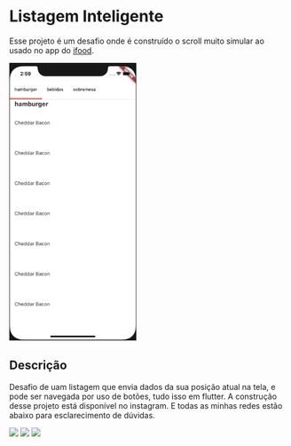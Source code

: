 # Listagem Inteligente

Esse projeto é um desafio onde é construído o scroll muito simular ao usado no app do [ifood](https://www.ifood.com.br/?gclid=Cj0KCQjw8vqGBhC_ARIsADMSd1ADm8jU71cXGGXPbQSPj4EInvs_AxIUsbR1RWDwp0U_8SfA1j7vnsMaAnENEALw_wcB).

<img src="doc/image.gif" alt="produtos girando" height="500">

## Descrição

Desafio de uam listagem que envia dados da sua posição atual na tela, e pode ser navegada por uso de botões, tudo isso em flutter. A construção desse projeto está disponível no instagram. E todas as minhas redes estão abaixo para esclarecimento de dúvidas.

<p align="left">
  <a href="" alt="Gmail">
  <img src="https://img.shields.io/badge/-Gmail-FF0000?style=flat-square&labelColor=FF0000&logo=gmail&logoColor=white&link=mailto:iranjuniordev@gmail.com" /></a>

  <a href="https://linkedin.com/in/iran-junior" alt="Linkedin">
  <img src="https://img.shields.io/badge/-Linkedin-0e76a8?style=flat-square&logo=Linkedin&logoColor=white&link=linkedin.com/in/iran-junior" /></a>

  <a href="https://www.instagram.com/_devmobile/" alt="Instagram">
  <img src="https://img.shields.io/badge/-Instagram-DF0174?style=flat-square&labelColor=DF0174&logo=instagram&logoColor=white&link=https://www.instagram.com/_devmobile/"/></a>
</p>  